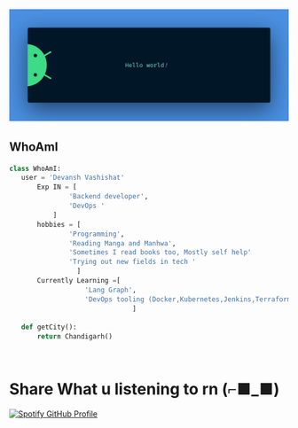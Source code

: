 
![Hello World](./assets/banner.png)
---

## WhoAmI

 ```python
 class WhoAmI:
 	user = 'Devansh Vashishat'
		Exp IN = [
				'Backend developer',
				'DevOps '
			]	
		hobbies = [
				'Programming',
				'Reading Manga and Manhwa',
				'Sometimes I read books too, Mostly self help'
			 	'Trying out new fields in tech '
		          ]
		Currently Learning =[
					'Lang Graph',
					'DevOps tooling (Docker,Kubernetes,Jenkins,Terraform,Prometheus,GitHub Actions)
	                            ]
	
	def getCity():
		return Chandigarh()
 ```

<br>


# Share What u listening to rn (⌐■_■)
[![Spotify GitHub Profile](https://spotify-github-profile.kittinanx.com/api/view.svg?uid=vwza7vomejxf50bpabt2essya&cover_image=true&theme=default&show_offline=false&background_color=030303&interchange=false&bar_color=53b14f&bar_color_cover=true)](https://spotify-github-profile.kittinanx.com/api/view.svg?uid=vwza7vomejxf50bpabt2essya&redirect=true)



<!--START_SECTION:activity-->

<!--END_SECTION:activity-->

